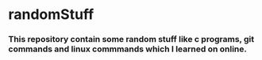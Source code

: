 # randomStuff
### This repository contain some random stuff like c programs, git commands and linux commmands  which I learned on online.

